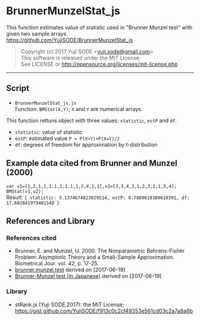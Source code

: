 # BrunnerMunzelStat_js
This function estimates value of statistic used in "Brunner Munzel test" with given two sample arrays.  
https://github.com/YujiSODE/BrunnerMunzelStat_js

>Copyright (c) 2017 Yuji SODE \<yuji.sode@gmail.com\>  
>This software is released under the MIT License.  
>See LICENSE or http://opensource.org/licenses/mit-license.php
______

## Script
- `BrunnerMunzelStat_js.js`  
  Function: `BMStat(X,Y)`; `X` and `Y` are numerical arrays.

This function rettuns object with three values: `statistic`, `estP` and `df`.
- `statistic`: value of statistic
- `estP`: estimated value `P = P(X<Y)+P(X=Y)/2`
- `df`: degrees of freedom for approximation by t-distribution

## Example data cited from Brunner and Munzel (2000)
`var v1=[1,2,1,1,1,1,1,1,1,1,2,4,1,1],v2=[3,3,4,3,1,2,3,1,1,5,4];`  
`BMStat(v1,v2);`  
Result: `{ statistic: 3.1374674823029514, estP: 0.7889610389610391, df: 17.682841979481548 }`

## References and Library
### References cited
- Brunner, E. and Munzel, U. 2000. The Nonparametric Behrens-Fisher Problem: Asymptotic Theory and a Small-Sample Approximation. Biometrical Jour. vol. 42, p. 17-25.
- [brunner.munzel.test](https://www.rdocumentation.org/packages/lawstat/versions/3.1/topics/brunner.munzel.test) derived on [2017-06-19]
- [Brunner-Munzel test \(in Japanese\)](https://oku.edu.mie-u.ac.jp/~okumura/stat/brunner-munzel.html) derived on [2017-06-19]
### Library
- stRank.js (Yuji SODE,2017): the MIT License; https://gist.github.com/YujiSODE/f913c0c2cf49353e561cd03c2a7a8a6b
